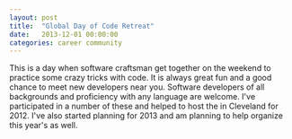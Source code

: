 ```yaml
---
layout: post
title:  "Global Day of Code Retreat"
date:   2013-12-01 00:00:00
categories: career community
---
```

This is a day when software craftsman get together on the weekend to practice some crazy tricks with code. It is always great fun and a good chance to meet new developers near you. Software developers of all backgrounds and proficiency with any language are welcome. I've participated in a number of these and helped to host the in Cleveland for 2012. I've also started planning for 2013 and am planning to help organize this year's as well.

